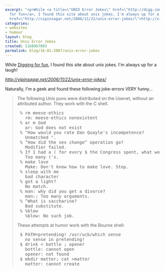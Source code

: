 ```yaml
---
excerpt: "<p>While <a title=\"UNIX Error Jokes\" href=\"http://digg.com/linux_unix/UNIX_Error_Jokes\">Digging
  for fun</a>, I found this site about unix jokes. I'm always up for a laugh!</p>\r\n<p><em><a
  href=\"http://vipinsagar.net/2006/11/22/unix-error-jokes/\">http://vipinsagar.net/2006/11/22/unix-error-jokes/</a></em></p>\r\n"
categories:
- websites
- humour
layout: blog
title: Unix Error Jokes
created: 1168967803
permalink: blog/16-01-2007/unix-error-jokes
---
```

<p>While <a title="UNIX Error Jokes" href="http://digg.com/linux_unix/UNIX_Error_Jokes">Digging for fun</a>, I found this site about unix jokes. I'm always up for a laugh!</p>
<p><em><a href="http://vipinsagar.net/2006/11/22/unix-error-jokes/">http://vipinsagar.net/2006/11/22/unix-error-jokes/</a></em></p>
<!--break-->
<p>Naturally, I'm a geek and found these following joke-errors VERY funny&hellip;</p>
<blockquote cite="http://vipinsagar.net/2006/11/22/unix-error-jokes/">
<p>The following Unix puns were distributed on the Usenet, without an attributed author. They work with the C shell.</p>
<pre language="bash">
 % rm meese-ethics
   rm: meese-ethics nonexistent
 % ar m God
   ar: God does not exist
 % "How would you rate Dan Quayle's incompetence?
   Unmatched ".
 % ^How did the sex change^ operation go?
   Modifier failed.
 % If I had a ( for every $ the Congress spent, what would I have?
   Too many ('s.
 % make love
   Make: Don't know how to make love. Stop.
 % sleep with me
   bad character
 % got a light?
   No match.
 % man: why did you get a divorce?
   man:: Too many arguments.
 % ^What is saccharine?
   Bad substitute.
 % %blow
   %blow: No such job.
</pre>
<p>These attempts at humor work with the Bourne shell:</p>
<pre language="bash">
 $ PATH=pretending! /usr/ucb/which sense
   no sense in pretending!
 $ drink < bottle ; opener
   bottle: cannot open
   opener: not found
 $ mkdir matter; cat >matter
   matter: cannot create
</pre> </blockquote>
